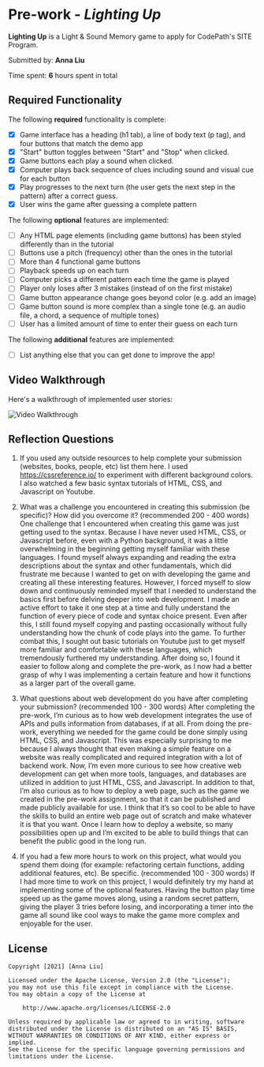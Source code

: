 # Pre-work - *Lighting Up*

**Lighting Up** is a Light & Sound Memory game to apply for CodePath's SITE Program. 

Submitted by: **Anna Liu**

Time spent: **6** hours spent in total

## Required Functionality

The following **required** functionality is complete:

* [x] Game interface has a heading (h1 tab), a line of body text (p tag), and four buttons that match the demo app
* [x] "Start" button toggles between "Start" and "Stop" when clicked. 
* [x] Game buttons each play a sound when clicked. 
* [x] Computer plays back sequence of clues including sound and visual cue for each button
* [x] Play progresses to the next turn (the user gets the next step in the pattern) after a correct guess. 
* [x] User wins the game after guessing a complete pattern

The following **optional** features are implemented:

* [ ] Any HTML page elements (including game buttons) has been styled differently than in the tutorial
* [ ] Buttons use a pitch (frequency) other than the ones in the tutorial
* [ ] More than 4 functional game buttons
* [ ] Playback speeds up on each turn
* [ ] Computer picks a different pattern each time the game is played
* [ ] Player only loses after 3 mistakes (instead of on the first mistake)
* [ ] Game button appearance change goes beyond color (e.g. add an image)
* [ ] Game button sound is more complex than a single tone (e.g. an audio file, a chord, a sequence of multiple tones)
* [ ] User has a limited amount of time to enter their guess on each turn

The following **additional** features are implemented:

- [ ] List anything else that you can get done to improve the app!

## Video Walkthrough

Here's a walkthrough of implemented user stories:

<img src='https://recordit.co/1Rzg6vESud.gif' title='Video Walkthrough' width='' alt='Video Walkthrough' />

## Reflection Questions
1. If you used any outside resources to help complete your submission (websites, books, people, etc) list them here. 
I used https://cssreference.io/ to experiment with different background colors. I also watched a few basic syntax tutorials of HTML, CSS, and Javascript on Youtube.

2. What was a challenge you encountered in creating this submission (be specific)? How did you overcome it? (recommended 200 - 400 words) 
One challenge that I encountered when creating this game was just getting used to the syntax. Because I have never used HTML, CSS, or Javascript before, even with a Python background, it was a little overwhelming in the beginning getting myself familiar with these languages. I found myself always expanding and reading the extra descriptions about the syntax and other fundamentals, which did frustrate me because I wanted to get on with developing the game and creating all these interesting features. However, I forced myself to slow down and continuously reminded myself that I needed to understand the basics first before delving deeper into web development. I made an active effort to take it one step at a time and fully understand the function of every piece of code and syntax choice present. Even after this, I still found myself copying and pasting occasionally without fully understanding how the chunk of code plays into the game. To further combat this, I sought out basic tutorials on Youtube just to get myself more familiar and comfortable with these languages, which tremendously furthered my understanding. After doing so, I found it easier to follow along and complete the pre-work, as I now had a better grasp of why I was implementing a certain feature and how it functions as a larger part of the overall game.

3. What questions about web development do you have after completing your submission? (recommended 100 - 300 words) 
After completing the pre-work, I’m curious as to how web development integrates the use of APIs and pulls information from databases, if at all. From doing the pre-work, everything we needed for the game could be done simply using HTML, CSS, and Javascript. This was especially surprising to me because I always thought that even making a simple feature on a website was really complicated and required integration with a lot of backend work. Now, I’m even more curious to see how creative web development can get when more tools, languages, and databases are utilized in addition to just HTML, CSS, and Javascript. In addition to that, I’m also curious as to how to deploy a web page, such as the game we created in the pre-work assignment, so that it can be published and made publicly available for use. I think that it’s so cool to be able to have the skills to build an entire web page out of scratch and make whatever it is that you want. Once I learn how to deploy a website, so many possibilities open up and I’m excited to be able to build things that can benefit the public good in the long run.

4. If you had a few more hours to work on this project, what would you spend them doing (for example: refactoring certain functions, adding additional features, etc). Be specific. (recommended 100 - 300 words) 
If I had more time to work on this project, I would definitely try my hand at implementing some of the optional features. Having the button play time speed up as the game moves along, using a random secret pattern, giving the player 3 tries before losing, and incorporating a timer into the game all sound like cool ways to make the game more complex and enjoyable for the user.



## License

    Copyright [2021] [Anna Liu]

    Licensed under the Apache License, Version 2.0 (the "License");
    you may not use this file except in compliance with the License.
    You may obtain a copy of the License at

        http://www.apache.org/licenses/LICENSE-2.0

    Unless required by applicable law or agreed to in writing, software
    distributed under the License is distributed on an "AS IS" BASIS,
    WITHOUT WARRANTIES OR CONDITIONS OF ANY KIND, either express or implied.
    See the License for the specific language governing permissions and
    limitations under the License.


